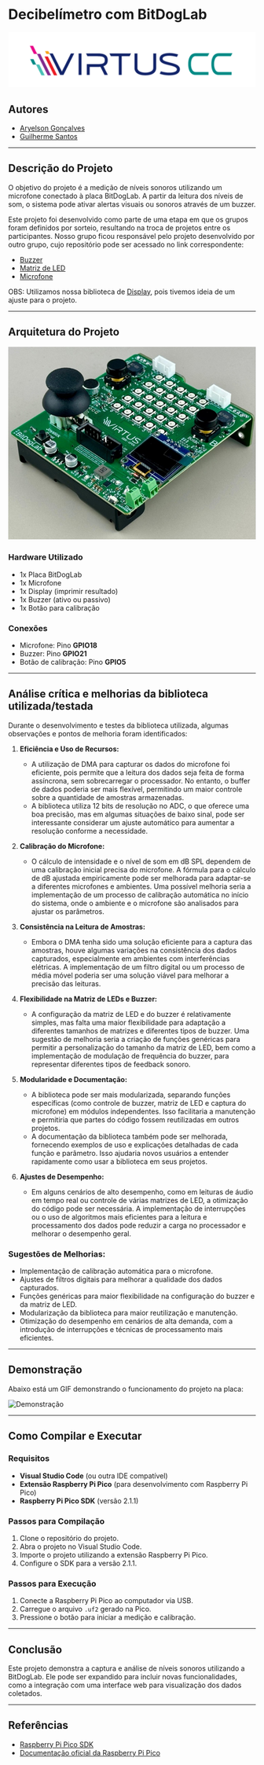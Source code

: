 # Decibelímetro com BitDogLab

<p align="center">
  <img src="images/VirtusCC.png" alt="Virtus">
</p>

## Autores

- [Aryelson Gonçalves](https://github.com/aryelson1)  
- [Guilherme Santos](https://github.com/GuilhermexL)  

---

## Descrição do Projeto

O objetivo do projeto é a medição de níveis sonoros utilizando um microfone conectado à placa BitDogLab. A partir da leitura dos níveis de som, o sistema pode ativar alertas visuais ou sonoros através de um buzzer.

Este projeto foi desenvolvido como parte de uma etapa em que os grupos foram definidos por sorteio, resultando na troca de projetos entre os participantes. Nosso grupo ficou responsável pelo projeto desenvolvido por outro grupo, cujo repositório pode ser acessado no link correspondente:

- [Buzzer](https://github.com/athavus/bitdoglab-buzzer-lib)
- [Matriz de LED](https://github.com/athavus/bitdoglab-mledsrgb-lib)
- [Microfone](https://github.com/athavus/bitdoglab-mic-lib)

OBS: Utilizamos nossa biblioteca de [Display](https://github.com/aryelson1/Display_Oled_BitDogLab), pois tivemos ideia de um ajuste para o projeto.

---

## Arquitetura do Projeto

![Placa](images/Placa_profile.png)

### Hardware Utilizado

- 1x Placa BitDogLab
- 1x Microfone
- 1x Display (imprimir resultado)
- 1x Buzzer (ativo ou passivo)
- 1x Botão para calibração

### Conexões

- Microfone: Pino **GPIO18**
- Buzzer: Pino **GPIO21**
- Botão de calibração: Pino **GPIO5**

---

## Análise crítica e melhorias da biblioteca utilizada/testada

Durante o desenvolvimento e testes da biblioteca utilizada, algumas observações e pontos de melhoria foram identificados:

1. **Eficiência e Uso de Recursos:**
   - A utilização de DMA para capturar os dados do microfone foi eficiente, pois permite que a leitura dos dados seja feita de forma assíncrona, sem sobrecarregar o processador. No entanto, o buffer de dados poderia ser mais flexível, permitindo um maior controle sobre a quantidade de amostras armazenadas.
   - A biblioteca utiliza 12 bits de resolução no ADC, o que oferece uma boa precisão, mas em algumas situações de baixo sinal, pode ser interessante considerar um ajuste automático para aumentar a resolução conforme a necessidade.

2. **Calibração do Microfone:**
   - O cálculo de intensidade e o nível de som em dB SPL dependem de uma calibração inicial precisa do microfone. A fórmula para o cálculo de dB ajustada empiricamente pode ser melhorada para adaptar-se a diferentes microfones e ambientes. Uma possível melhoria seria a implementação de um processo de calibração automática no início do sistema, onde o ambiente e o microfone são analisados para ajustar os parâmetros.

3. **Consistência na Leitura de Amostras:**
   - Embora o DMA tenha sido uma solução eficiente para a captura das amostras, houve algumas variações na consistência dos dados capturados, especialmente em ambientes com interferências elétricas. A implementação de um filtro digital ou um processo de média móvel poderia ser uma solução viável para melhorar a precisão das leituras.

4. **Flexibilidade na Matriz de LEDs e Buzzer:**
   - A configuração da matriz de LED e do buzzer é relativamente simples, mas falta uma maior flexibilidade para adaptação a diferentes tamanhos de matrizes e diferentes tipos de buzzer. Uma sugestão de melhoria seria a criação de funções genéricas para permitir a personalização do tamanho da matriz de LED, bem como a implementação de modulação de frequência do buzzer, para representar diferentes tipos de feedback sonoro.

5. **Modularidade e Documentação:**
   - A biblioteca pode ser mais modularizada, separando funções específicas (como controle de buzzer, matriz de LED e captura do microfone) em módulos independentes. Isso facilitaria a manutenção e permitiria que partes do código fossem reutilizadas em outros projetos.
   - A documentação da biblioteca também pode ser melhorada, fornecendo exemplos de uso e explicações detalhadas de cada função e parâmetro. Isso ajudaria novos usuários a entender rapidamente como usar a biblioteca em seus projetos.

6. **Ajustes de Desempenho:**
   - Em alguns cenários de alto desempenho, como em leituras de áudio em tempo real ou controle de várias matrizes de LED, a otimização do código pode ser necessária. A implementação de interrupções ou o uso de algoritmos mais eficientes para a leitura e processamento dos dados pode reduzir a carga no processador e melhorar o desempenho geral.

### Sugestões de Melhorias:
- Implementação de calibração automática para o microfone.
- Ajustes de filtros digitais para melhorar a qualidade dos dados capturados.
- Funções genéricas para maior flexibilidade na configuração do buzzer e da matriz de LED.
- Modularização da biblioteca para maior reutilização e manutenção.
- Otimização do desempenho em cenários de alta demanda, com a introdução de interrupções e técnicas de processamento mais eficientes.

---

## Demonstração

Abaixo está um GIF demonstrando o funcionamento do projeto na placa:

![Demonstração](/images/demonstracao.gif)

---

## Como Compilar e Executar

### Requisitos

- **Visual Studio Code** (ou outra IDE compatível)
- **Extensão Raspberry Pi Pico** (para desenvolvimento com Raspberry Pi Pico)
- **Raspberry Pi Pico SDK** (versão 2.1.1)

### Passos para Compilação

1. Clone o repositório do projeto.
2. Abra o projeto no Visual Studio Code.
3. Importe o projeto utilizando a extensão Raspberry Pi Pico.
4. Configure o SDK para a versão 2.1.1.

### Passos para Execução

1. Conecte a Raspberry Pi Pico ao computador via USB.
2. Carregue o arquivo `.uf2` gerado na Pico.
3. Pressione o botão para iniciar a medição e calibração.

---

## Conclusão

Este projeto demonstra a captura e análise de níveis sonoros utilizando a BitDogLab. Ele pode ser expandido para incluir novas funcionalidades, como a integração com uma interface web para visualização dos dados coletados.

---

## Referências

- [Raspberry Pi Pico SDK](https://github.com/raspberrypi/pico-sdk)  
- [Documentação oficial da Raspberry Pi Pico](https://www.raspberrypi.com/documentation/microcontrollers/)